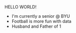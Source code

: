 HELLO WORLD!
- I'm currently a senior @ BYU
- Football is more fun with data
- Husband and Father of 1
